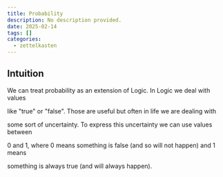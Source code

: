 ```yaml
---
title: Probability
description: No description provided.
date: 2025-02-14
tags: []
categories:
  - zettelkasten
---
```


## Intuition

We can treat probability as an extension of Logic. In Logic we deal with values

like "true" or "false". Those are useful but often in life we are dealing with

some sort of uncertainty. To express this uncertainty we can use values between

0 and 1, where 0 means something is false (and so will not happen) and 1 means

something is always true (and will always happen).
